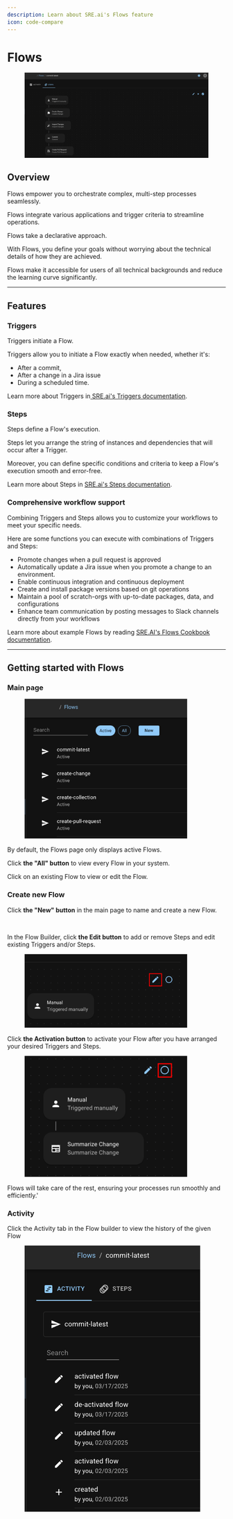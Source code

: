 ```yaml
---
description: Learn about SRE.ai's Flows feature
icon: code-compare
---
```


# Flows

<figure><img src="../.gitbook/assets/SlightAcmeEdit.png" alt=""><figcaption></figcaption></figure>

## Overview

Flows empower you to orchestrate complex, multi-step processes seamlessly.&#x20;

Flows integrate various applications and trigger criteria to streamline operations.

Flows take a declarative approach.&#x20;

With Flows, you define your goals without worrying about the technical details of how they are achieved.

Flows make it accessible for users of all technical backgrounds and reduce the learning curve significantly.

***

## **Features**

### **Triggers**

Triggers initiate a Flow.

Triggers allow you to initiate a Flow exactly when needed, whether it's:

* After a commit,&#x20;
* After a change in a Jira issue
* During a scheduled time.

Learn more about Triggers in[ SRE.ai's Triggers documentation](triggers/).

### **Steps**&#x20;

Steps define a Flow's execution.

Steps let you arrange the string of instances and dependencies that will occur after a Trigger.

Moreover, you can define specific conditions and criteria to keep a Flow's execution smooth and error-free.

Learn more about Steps in [SRE.ai's Steps documentation](steps/).

### Comprehensive workflow support

Combining Triggers and Steps allows you to customize your workflows to meet your specific needs.

Here are some functions you can execute with combinations of Triggers and Steps:

* Promote changes when a pull request is approved
* Automatically update a Jira issue when you promote a change to an environment.
* Enable continuous integration and continuous deployment
* Create and install package versions based on git operations
* Maintain a pool of scratch-orgs with up-to-date packages, data, and configurations
* Enhance team communication by posting messages to Slack channels directly from your workflows

Learn more about example Flows by reading [SRE.AI's Flows Cookbook documentation](cookbook.md).

***

## **Getting started with Flows**

### **Main page**

<figure><img src="../.gitbook/assets/FlowsLanding.png" alt="" width="375"><figcaption></figcaption></figure>

By default, the Flows page only displays active Flows.

Click **the "All" button** to view every Flow in your system.

Click on an existing Flow to view or edit the Flow.

### Create new Flow

Click **the "New" button** in the main page to name and create a new Flow.

<figure><img src="../.gitbook/assets/Screenshot 2025-04-25 at 3.55.22 PM.png" alt="" width="375"><figcaption></figcaption></figure>

In the Flow Builder, click **the Edit button** to add or remove Steps and edit existing Triggers and/or Steps.

<figure><img src="../.gitbook/assets/Edit Flows Button.png" alt="" width="375"><figcaption></figcaption></figure>

Click **the Activation button** to activate your Flow after you have arranged your desired Triggers and Steps.

<figure><img src="../.gitbook/assets/The Activate Button.png" alt="" width="375"><figcaption></figcaption></figure>

Flows will take care of the rest, ensuring your processes run smoothly and efficiently.'

### Activity

Click the Activity tab in the Flow builder to view the history of the given Flow

<figure><img src="../.gitbook/assets/flows-activity-tab.png" alt=""><figcaption></figcaption></figure>
